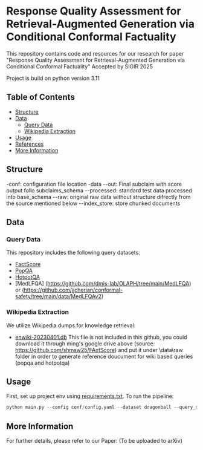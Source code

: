 # Response Quality Assessment for Retrieval-Augmented Generation via Conditional Conformal Factuality

This repository contains code and resources for our research for paper "Response Quality Assessment for Retrieval-Augmented
Generation via Conditional Conformal Factuality" Accepted by SIGIR 2025

Project is build on python version 3.11

## Table of Contents
- [Structure](#Structure)
- [Data](#data)
  - [Query Data](#query-data)
  - [Wikipedia Extraction](#wikipedia-extraction)
- [Usage](#usage)
- [References](#references)
- [More Information](#more-information)

## Structure

-conf: configuration file location
-data
--out: Final subclaim with score output follo subclaims_schema
--processed: standard test data processed into base_schema
--raw: original raw data without structure difrectly from the source mentioned below
--index_store: store chunked documents 

## Data
### Query Data
This repository includes the following query datasets:
- [FactScore](https://github.com/shmsw25/FActScore)
- [PopQA](https://huggingface.co/datasets/akariasai/PopQA)
- [HotpotQA](https://huggingface.co/datasets/hotpotqa/hotpot_qa)
- [MedLFQA] (https://github.com/dmis-lab/OLAPH/tree/main/MedLFQA) or (https://github.com/jjcherian/conformal-safety/tree/main/data/MedLFQAv2)

### Wikipedia Extraction
We utilize Wikipedia dumps for knowledge retrieval:
- [enwiki-20230401.db](https://drive.google.com/file/d/1mekls6OGOKLmt7gYtHs0WGf5oTamTNat/view?usp=drive_link)
This file is not included in this github, you could download it through ming's google drive above (source: https://github.com/shmsw25/FActScore) and put it under
\data\raw folder in order to generate reference doucument for wiki based queries (popqa and hotpotqa)

## Usage
First, set up project env using [requirements.txt](requirements.txt).
To run the pipeline:
```python
python main.py --config conf/config.yaml --dataset dragonball --query_size 500
```


## More Information
For further details, please refer to our Paper: (To be uploaded to arXiv)

